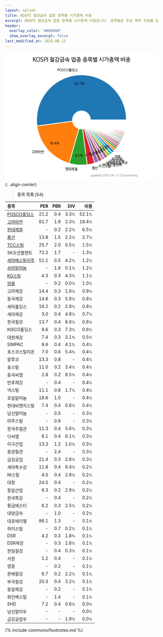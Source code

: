 ```yaml
---
layout: splash
title: KOSPI 철강금속 업종 종목별 시가총액 비중
excerpt: KOSPI 철강금속 업종 종목별 시가총액 비중입니다. 종목별로 주요 재무 지표를 함께 표시합니다.
header:
  overlay_color: "#800000"
  show_overlay_excerpt: false
last_modified_at: 2025-08-12
---
```



![KOSPI 철강금속 업종 종목별 시가총액 비중](/stats/sector/images/kospi_업종_철강금속_종목.png){: .align-center}


> **종목 목록 (54)**<a id="list"></a>

| **종목** | **PER** | **PBR** | **DIV** | **비중** |
| :------- | ------: | ------: | ------: | -------: |
| [POSCO홀딩스](/005490/) | 21.2 | 0.4 | 3.3<small>%</small> | 52.1<small>%</small> |
| [고려아연](/010130/) | 81.7 | 1.9 | 2.3<small>%</small> | 18.4<small>%</small> |
| [현대제철](/004020/) | - | 0.2 | 2.2<small>%</small> | 6.5<small>%</small> |
| [풍산](/103140/) | 13.8 | 1.5 | 2.2<small>%</small> | 2.7<small>%</small> |
| [TCC스틸](/002710/) | 25.7 | 2.0 | 0.5<small>%</small> | 1.5<small>%</small> |
| SK오션플랜트 | 72.2 | 1.7 | - | 1.3<small>%</small> |
| [세아베스틸지주](/001430/) | 51.1 | 0.5 | 4.2<small>%</small> | 1.2<small>%</small> |
| [삼아알미늄](/006110/) | - | 1.6 | 0.1<small>%</small> | 1.2<small>%</small> |
| [KG스틸](/016380/) | 4.3 | 0.3 | 4.3<small>%</small> | 1.1<small>%</small> |
| [영풍](/000670/) | - | 0.2 | 0.0<small>%</small> | 1.0<small>%</small> |
| 고려제강 | 14.4 | 0.3 | 1.9<small>%</small> | 0.9<small>%</small> |
| 동국제강 | 14.6 | 0.3 | 5.9<small>%</small> | 0.8<small>%</small> |
| 세아홀딩스 | 16.2 | 0.2 | 2.9<small>%</small> | 0.8<small>%</small> |
| 세아제강 | 3.0 | 0.4 | 4.8<small>%</small> | 0.7<small>%</small> |
| 한국철강 | 13.7 | 0.4 | 8.9<small>%</small> | 0.6<small>%</small> |
| KISCO홀딩스 | 9.6 | 0.3 | 7.3<small>%</small> | 0.6<small>%</small> |
| 대한제강 | 7.4 | 0.3 | 3.1<small>%</small> | 0.5<small>%</small> |
| SIMPAC | 9.6 | 0.4 | 4.1<small>%</small> | 0.4<small>%</small> |
| 포스코스틸리온 | 7.0 | 0.6 | 5.4<small>%</small> | 0.4<small>%</small> |
| 알루코 | 13.3 | 0.8 | - | 0.4<small>%</small> |
| 휴스틸 | 11.0 | 0.2 | 3.4<small>%</small> | 0.4<small>%</small> |
| 동국씨엠 | 2.8 | 0.2 | 8.5<small>%</small> | 0.4<small>%</small> |
| 만호제강 | - | 0.4 | - | 0.4<small>%</small> |
| 넥스틸 | 11.1 | 0.8 | 1.7<small>%</small> | 0.4<small>%</small> |
| 조일알미늄 | 18.6 | 1.0 | - | 0.4<small>%</small> |
| 현대비앤지스틸 | 7.4 | 0.4 | 0.8<small>%</small> | 0.4<small>%</small> |
| 남선알미늄 | - | 0.5 | - | 0.3<small>%</small> |
| 아주스틸 | - | 0.9 | - | 0.3<small>%</small> |
| 한국주철관 | 11.3 | 0.4 | 5.6<small>%</small> | 0.3<small>%</small> |
| 디씨엠 | 6.1 | 0.4 | 6.1<small>%</small> | 0.3<small>%</small> |
| 이구산업 | 13.3 | 1.2 | 1.0<small>%</small> | 0.3<small>%</small> |
| 동양철관 | - | 2.4 | - | 0.3<small>%</small> |
| 금강공업 | 21.4 | 0.3 | 2.6<small>%</small> | 0.3<small>%</small> |
| 세아특수강 | 11.8 | 0.4 | 6.4<small>%</small> | 0.2<small>%</small> |
| NI스틸 | 4.0 | 0.4 | 2.8<small>%</small> | 0.2<small>%</small> |
| 대창 | 24.5 | 0.4 | - | 0.2<small>%</small> |
| 동일산업 | 6.3 | 0.2 | 2.9<small>%</small> | 0.2<small>%</small> |
| 한국특강 | - | 0.4 | - | 0.2<small>%</small> |
| 황금에스티 | 6.2 | 0.3 | 2.5<small>%</small> | 0.2<small>%</small> |
| 대양금속 | - | 1.0 | - | 0.2<small>%</small> |
| 대호에이엘 | 86.1 | 1.3 | - | 0.1<small>%</small> |
| 하이스틸 | - | 0.7 | 0.2<small>%</small> | 0.1<small>%</small> |
| DSR | 4.2 | 0.3 | 1.8<small>%</small> | 0.1<small>%</small> |
| DSR제강 | - | 0.3 | 2.8<small>%</small> | 0.1<small>%</small> |
| 한일철강 | - | 0.4 | 0.3<small>%</small> | 0.1<small>%</small> |
| 서원 | 1.2 | 0.4 | - | 0.1<small>%</small> |
| 영흥 | - | 0.2 | - | 0.1<small>%</small> |
| 문배철강 | 6.7 | 0.2 | 2.2<small>%</small> | 0.1<small>%</small> |
| 부국철강 | 20.3 | 0.4 | 3.2<small>%</small> | 0.1<small>%</small> |
| 동일제강 | - | 0.2 | - | 0.1<small>%</small> |
| 화인베스틸 | - | 1.4 | - | 0.1<small>%</small> |
| SHD | 7.2 | 0.4 | 0.6<small>%</small> | 0.0<small>%</small> |
| 남선알미우 | - | - | - | 0.0<small>%</small> |
| 금강공업우 | - | - | 1.9<small>%</small> | 0.0<small>%</small> |

{% include commons/footnotes.md %}